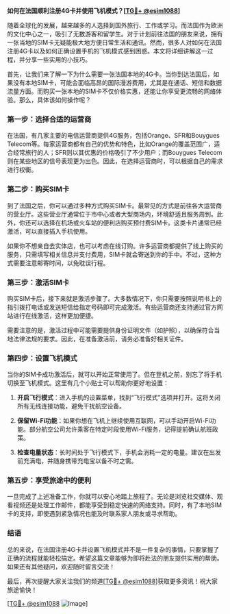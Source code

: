 **如何在法国顺利注册4G卡并使用飞机模式？[[TG💪+ @esim1088](https://t.me/s/esim1088)]**

随着全球化的发展，越来越多的人选择到国外旅行、工作或学习。而法国作为欧洲的文化中心之一，吸引了无数游客和留学生。对于计划前往法国的朋友来说，拥有一张当地的SIM卡无疑能极大地方便日常生活和通讯。然而，很多人对如何在法国注册4G卡以及如何正确设置手机的飞机模式感到困惑。本文将详细讲解这一过程，并分享一些实用的小技巧。

首先，让我们来了解一下为什么需要一张法国本地的4G卡。当你到达法国后，如果没有本地SIM卡，可能会面临高昂的国际漫游费用，尤其是在通话、短信和数据流量方面。而购买一张本地的SIM卡不仅价格实惠，还能让你享受更流畅的网络体验。那么，具体该如何操作呢？

### 第一步：选择合适的运营商

在法国，有几家主要的电信运营商提供4G服务，包括Orange、SFR和Bouygues Telecom等。每家运营商都有自己的优势和特色，比如Orange的覆盖范围广，适合经常旅行的人；SFR则以其优惠的价格吸引了不少用户；而Bouygues Telecom则在某些地区的信号表现更为出色。因此，在选择运营商时，可以根据自己的需求进行权衡。

### 第二步：购买SIM卡

到了法国之后，你可以通过多种方式购买SIM卡。最常见的方式是前往各大运营商的营业厅。这些营业厅通常位于市中心或者大型商场内，环境舒适且服务周到。此外，你还可以选择在机场或火车站的便利店购买预付费SIM卡。这类卡片通常已经激活，可以直接插入手机使用。

如果你不想亲自去实体店，也可以考虑在线订购。许多运营商都提供了线上购买的服务，只需填写相关信息并支付费用，SIM卡就会寄送到你的手中。不过，这种方式需要注意邮寄时间，以免耽误行程。

### 第三步：激活SIM卡

购买SIM卡后，接下来就是激活步骤了。大多数情况下，你只需要按照说明书上的指引拨打电话或发送短信给指定号码即可完成激活。有些运营商还支持通过官方网站进行在线激活，这样更加便捷。

需要注意的是，激活过程中可能需要提供身份证明文件（如护照），以确保符合当地法律法规的要求。因此，在准备激活前，请务必准备好相关证件。

### 第四步：设置飞机模式

当你的SIM卡成功激活后，就可以开始正常使用了。但在登机之前，别忘了将手机切换至飞机模式。这里有几个小贴士可以帮助你更好地设置：

1. **开启飞行模式**：进入手机的设置菜单，找到“飞行模式”选项并打开。这将关闭所有无线连接功能，避免干扰航空设备。
   
2. **保留Wi-Fi功能**：如果你想在飞机上继续使用互联网，可以手动开启Wi-Fi功能。部分航空公司允许乘客在特定时段使用Wi-Fi服务，记得提前确认航班政策。

3. **检查电量状态**：长时间处于飞行模式下，手机会消耗一定的电量。建议在出发前充满电，并随身携带充电宝以备不时之需。

### 第五步：享受旅途中的便利

一旦完成了上述准备工作，你就可以安心地踏上旅程了。无论是浏览社交媒体、观看视频还是处理工作邮件，都能享受到稳定快速的网络支持。同时，有了本地SIM卡的支持，即使遇到紧急情况也能及时联系家人朋友或寻求帮助。

### 结语

总的来说，在法国注册4G卡并设置飞机模式并不是一件复杂的事情，只要掌握了正确的流程就能轻松搞定。希望这篇文章能够为即将赴法的朋友提供实用的帮助。如果还有其他疑问，欢迎随时留言交流！

最后，再次提醒大家关注我们的频道[[TG💪+ @esim1088](https://t.me/s/esim1088)]获取更多资讯！祝大家旅途愉快！

[[TG💪+ @esim1088](https://t.me/s/esim1088) ![Image](https://i.postimg.cc/4NQfJmqS/Snipaste-2025-05-13-00-14-12.png)]